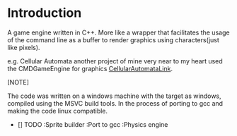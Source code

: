 
# Introduction 

A game engine written in C++. More like a wrapper that facilitates the usage of the command line as a buffer to render graphics using characters(just like pixels).

e.g. Cellular Automata another project of mine very near to my heart used the CMDGameEngine for graphics [CellularAutomataLink](https://github.com/surbhitt/cellular-automata).


[NOTE]

The code was written on a windows machine with the target as windows, compiled using the MSVC build tools. In the process of porting to gcc and making the code linux compatible. 

- [] TODO
:Sprite builder 
:Port to gcc
:Physics engine
